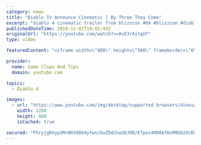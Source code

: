 ```yaml
---
category: news
title: "Diablo IV Announce Cinematic | By Three They Come"
excerpt: "diablo 4 cinematic trailer from blizzcon #d4 #blizzcon #diablo."
publishedDateTime: 2019-11-01T19:01:45Z
originalUrl: "https://youtube.com/watch?v=0vE3rAjtqUY"
type: video

featuredContent: "<iframe width=\"800\" height=\"500\" frameborder=\"0\" src=\"https://www.youtube.com/embed/0vE3rAjtqUY\" allow=\"accelerometer; autoplay; encrypted-media; gyroscope; picture-in-picture\" allowfullscreen></iframe>"

provider:
  name: Game Clips And Tips
  domain: youtube.com

topics:
  - Diablo 4

images:
  - url: "https://www.youtube.com/img/desktop/supported_browsers/dinosaur.png"
    width: 1200
    height: 800
    isCached: true

secured: "P5ryjgRXyp3M+BRV8884yfwn/kwZEWJnwSDJO0/ETpxc4MO8AfHvM9OU2VcDSAUDaNuzoMtNemsNlOxNjjh4pmKi8hSc77Ffkm+6o3Wt3lpByhED3h9LNnRXFnzIJZ7Qa2bX6xGlWJBH6v5FfZBD+UatHGE4aFjq++2vGEA9BGSsfK1uVsCQqfyeGv4lWe/tMBvwYLl6+rVyNRbMYNRMxlWklt1xcCD7vZLEkgOF5sQp+Rt/+0VUPdKrfyCNqGY21z+IVqD11ZMwJXQQd8gvMoK8nNgjpopj07BAqoCeYKJdapSWOCrRwYOIwtLVVLJjgo8svlTVHC2F1CeN7LaQCBUtcEuK91ndWxpvohg5INlpmLW9vvltQYTFI6nL4AxHJqaWU/wsDhtgSGxVLOU7jQ==;aaibN7rF6YyPcA7hTqFiDA=="
---
```


